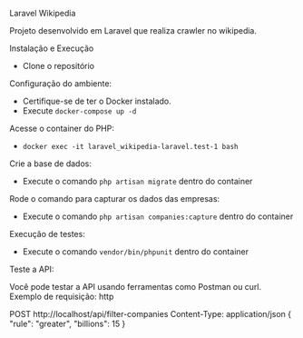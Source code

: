 Laravel Wikipedia

Projeto desenvolvido em Laravel que realiza crawler no wikipedia.

Instalação e Execução

- Clone o repositório

Configuração do ambiente:

- Certifique-se de ter o Docker instalado.
- Execute `docker-compose up -d`

Acesse o container do PHP:

- `docker exec -it laravel_wikipedia-laravel.test-1 bash`
  
Crie a base de dados:

- Execute o comando `php artisan migrate` dentro do container

Rode o comando para capturar os dados das empresas:

- Execute o comando `php artisan companies:capture` dentro do container

Execução de testes:

- Execute o comando `vendor/bin/phpunit` dentro do container
  
Teste a API:

Você pode testar a API usando ferramentas como Postman ou curl. Exemplo de requisição:
http

POST http://localhost/api/filter-companies
Content-Type: application/json
{
    "rule": "greater",
    "billions": 15
}

